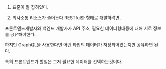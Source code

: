 
1. 표준이 잘 잡혀있다.


2. 의사소통 리소스가 줄어든다
RESTful한 형태로 개발하려면,

프론트엔드개발자와 백엔드 개발자가 API 주소, 
필요한 데이터형태등에 대해 서로 정보를 공유해야한다.

하지만 GraphQL을 사용한다면 어떤 타입의 데이터가 저장되어있는지만 공유하면 된다.

특히 프론트엔드가 할일은 그저 필요한 데이터를 선택하는것이다.
